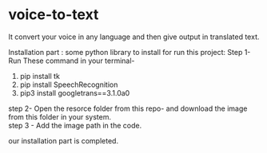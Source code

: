 # voice-to-text
It convert your voice in any language and then give output in translated text.

Installation part : 
some python library to install for run this project: 
Step 1- Run These command in your terminal-    
1. pip install tk
2. pip install SpeechRecognition
3. pip3 install googletrans==3.1.0a0

step 2- Open the resorce folder from this repo- and download the image from this folder in your system.  
step 3 - Add the image path in the code.

our installation part is completed.

